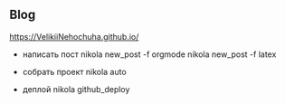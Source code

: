 ## Blog
https://VelikiiNehochuha.github.io/

* написать пост
nikola new_post -f orgmode
nikola new_post -f latex

* собрать проект
nikola auto

* деплой
nikola github_deploy

